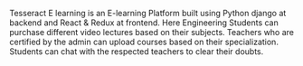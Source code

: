 Tesseract E learning is an E-learning Platform built using Python django at backend and React & Redux at frontend.
Here Engineering Students can purchase different video lectures based on their subjects. 
Teachers who are certified by the admin can upload courses based on their specialization. Students can chat with the respected teachers to clear their doubts.
